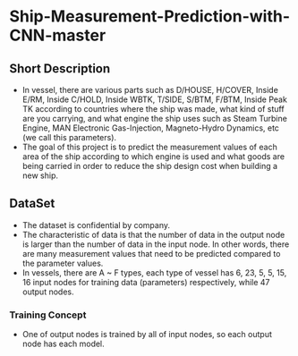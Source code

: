 # Ship-Measurement-Prediction-with-CNN-master

## Short Description
- In vessel, there are various parts such as D/HOUSE, H/COVER, Inside E/RM, Inside C/HOLD, Inside WBTK, T/SIDE, S/BTM, F/BTM, Inside Peak TK according to countries where the ship was made, what kind of stuff are you carrying, and what engine the ship uses such as Steam Turbine Engine, MAN Electronic Gas-Injection, Magneto-Hydro Dynamics, etc (we call this parameters).
- The goal of this project is to predict the measurement values of each area of the ship according to which engine is used and what goods are being carried in order to reduce the ship design cost when building a new ship.


## DataSet
- The dataset is confidential by company.
- The characteristic of data is that the number of data in the output node is larger than the number of data in the input node. In other words, there are many measurement values that need to be predicted compared to the parameter values.
- In vessels, there are A ~ F types, each type of vessel has 6, 23, 5, 5, 15, 16 input nodes for training data (parameters) respectively, while 47 output nodes.


### Training Concept
- One of output nodes is trained by all of input nodes, so each output node has each model.
